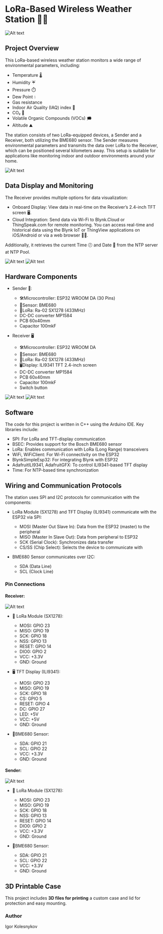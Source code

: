 # LoRa-Based Wireless Weather Station 📡📶

 ![Alt text](images/start_image.jpeg)
 
## Project Overview

This LoRa-based wireless weather station monitors a wide range of environmental parameters, including:
* Temperature 🌡️
* Humidity ☔️
* Pressure ⏱️
* Dew Point 💧
* Gas resistance
* Indoor Air Quality (IAQ) index 💭
* CO₂ 💨
* Volatile Organic Compounds (VOCs) 🗯️
* Altitude ⛰️

The station consists of two LoRa-equipped devices, a Sender and a Receiver, both utilizing the BME680 sensor. The Sender measures environmental parameters and transmits the data over LoRa to the Receiver, which can be positioned several kilometers away. This setup is suitable for applications like monitoring indoor and outdoor environments around your home.

![Alt text](images/general_view.jpeg)

## Data Display and Monitoring

The Receiver provides multiple options for data visualization:
* Onboard Display: View data in real-time on the Receiver’s 2.4-inch TFT screen 🖥️.
* Cloud Integration: Send data via Wi-Fi to Blynk.Cloud or ThingSpeak.com for remote monitoring. You can access real-time and historical data using the Blynk IoT or ThingView applications on iOS/Android or via a web browser 📱🌐.

Additionally, it retrieves the current Time 🕖 and Date 📅 from the NTP server at NTP Pool.

![Alt text](images/thingspeak_web.jpeg)
![Alt text](images/blynkcloud_web.jpg)

## Hardware Components

* Sender 📡:
  * 🛠Microcontroller: ESP32 WROOM DA (30 Pins)
  * 🗼Sensor: BME680
  * 📡LoRa: Ra-02 SX1278 (433MHz)
  * DC-DC converter MP1584
  * PCB 60x40mm
  * Capacitor 100mkF

* Receiver 🖥
  * 🛠Microcontroller: ESP32 WROOM DA
  * 🗼Sensor: BME680
  * 📡LoRa: Ra-02 SX1278 (433MHz)
  * 🖥️Display: ILI9341 TFT 2.4-inch screen
  * DC-DC converter MP1584
  * PCB 60x40mm
  * Capacitor 100mkF
  * Switch button
 
![Alt text](images/receiver_out.jpeg)
![Alt text](images/receiver_in.jpeg)

## Software
The code for this project is written in C++ using the Arduino IDE.
Key libraries include:
* SPI: For LoRa and TFT-display communication
* BSEC: Provides support for the Bosch BME680 sensor
* LoRa: Enables communication with LoRa (Long Range) transceivers
* WiFi, WiFiClient: For Wi-Fi connectivity on the ESP32
* BlynkSimpleEsp32: For integrating Blynk with ESP32
* AdafruitILI9341, AdafruitGFX: To control ILI9341-based TFT display
* Time: For NTP-based time synchronization

## Wiring and Communication Protocols

The station uses SPI and I2C protocols for communication with the components:
* LoRa Module (SX1278) and TFT Display (ILI9341) communicate with the ESP32 via SPI:
  * MOSI (Master Out Slave In): Data from the ESP32 (master) to the peripheral
  * MISO (Master In Slave Out): Data from peripheral to ESP32
  * SCK (Serial Clock): Synchronizes data transfer
  * CS/SS (Chip Select): Selects the device to communicate with

* BME680 Sensor communicates over I2C:
  * SDA (Data Line)
  * SCL (Clock Line)

### Pin Connections
#### Receiver:

![Alt text](images/Electronic_circuit_receiver.jpeg)

* 📡 LoRa Module (SX1278):
  * MOSI: GPIO 23
  * MISO: GPIO 19
  * SCK: GPIO 18
  * NSS: GPIO 13
  * RESET: GPIO 14
  * DIO0: GPIO 2
  * VCC: +3.3V
  * GND: Ground

* 🖥 TFT Display (ILI9341):
  * MOSI: GPIO 23
  * MISO: GPIO 19
  * SCK: GPIO 18
  * CS: GPIO 5
  * RESET: GPIO 4
  * DC: GPIO 27
  * LED: +5V
  * VCC: +5V
  * GND: Ground

* 🗼BME680 Sensor:
  * SDA: GPIO 21
  * SCL: GPIO 22
  * VCC: +3.3V
  * GND: Ground
 
#### Sender:

![Alt text](images/Electronic_circuit_sender.jpeg)

* 📡 LoRa Module (SX1278):
  * MOSI: GPIO 23
  * MISO: GPIO 19
  * SCK: GPIO 18
  * NSS: GPIO 13
  * RESET: GPIO 14
  * DIO0: GPIO 2
  * VCC: +3.3V
  * GND: Ground

* 🗼BME680 Sensor:
  * SDA: GPIO 21
  * SCL: GPIO 22
  * VCC: +3.3V
  * GND: Ground

## 3D Printable Case
This project includes **3D files for printing** a custom case and lid for protection and easy mounting.

### Author
Igor Kolesnykov

